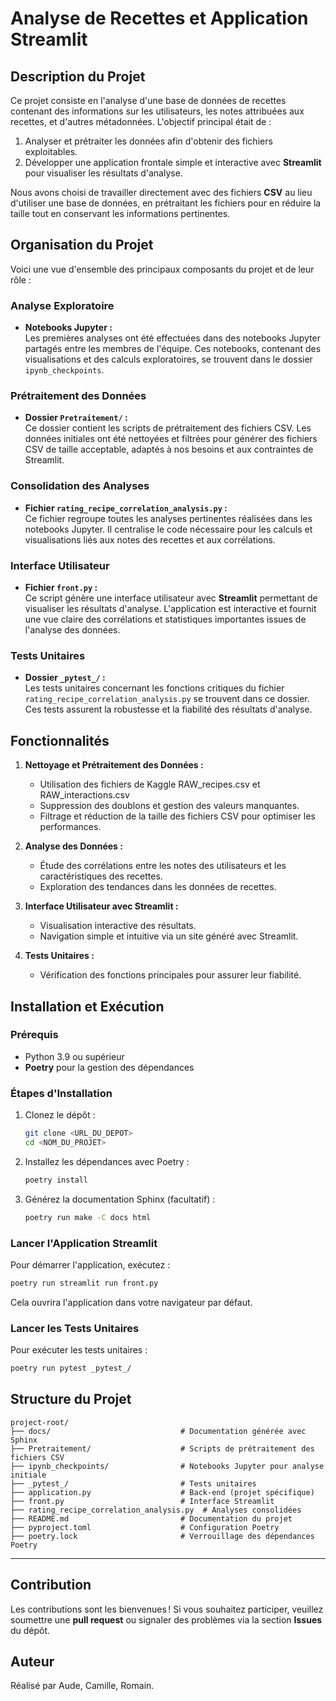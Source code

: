 # Analyse de Recettes et Application Streamlit

## Description du Projet

Ce projet consiste en l'analyse d'une base de données de recettes contenant des informations sur les utilisateurs, les notes attribuées aux recettes, et d'autres métadonnées. L'objectif principal était de :
1. Analyser et prétraiter les données afin d'obtenir des fichiers exploitables.
2. Développer une application frontale simple et interactive avec **Streamlit** pour visualiser les résultats d'analyse.

Nous avons choisi de travailler directement avec des fichiers **CSV** au lieu d'utiliser une base de données, en prétraitant les fichiers pour en réduire la taille tout en conservant les informations pertinentes.

## Organisation du Projet

Voici une vue d'ensemble des principaux composants du projet et de leur rôle :

### **Analyse Exploratoire**
- **Notebooks Jupyter :**  
  Les premières analyses ont été effectuées dans des notebooks Jupyter partagés entre les membres de l'équipe. Ces notebooks, contenant des visualisations et des calculs exploratoires, se trouvent dans le dossier `ipynb_checkpoints`.


### **Prétraitement des Données**
- **Dossier `Pretraitement/` :**  
  Ce dossier contient les scripts de prétraitement des fichiers CSV. Les données initiales ont été nettoyées et filtrées pour générer des fichiers CSV de taille acceptable, adaptés à nos besoins et aux contraintes de Streamlit.


### **Consolidation des Analyses**
- **Fichier `rating_recipe_correlation_analysis.py` :**  
  Ce fichier regroupe toutes les analyses pertinentes réalisées dans les notebooks Jupyter. Il centralise le code nécessaire pour les calculs et visualisations liés aux notes des recettes et aux corrélations.


### **Interface Utilisateur**
- **Fichier `front.py` :**  
  Ce script génère une interface utilisateur avec **Streamlit** permettant de visualiser les résultats d'analyse. L'application est interactive et fournit une vue claire des corrélations et statistiques importantes issues de l'analyse des données.


### **Tests Unitaires**
- **Dossier `_pytest_/` :**  
  Les tests unitaires concernant les fonctions critiques du fichier `rating_recipe_correlation_analysis.py` se trouvent dans ce dossier. Ces tests assurent la robustesse et la fiabilité des résultats d'analyse.


## Fonctionnalités

1. **Nettoyage et Prétraitement des Données :**
   - Utilisation des fichiers de Kaggle RAW_recipes.csv et RAW_interactions.csv
   - Suppression des doublons et gestion des valeurs manquantes.
   - Filtrage et réduction de la taille des fichiers CSV pour optimiser les performances.

3. **Analyse des Données :**
   - Étude des corrélations entre les notes des utilisateurs et les caractéristiques des recettes.
   - Exploration des tendances dans les données de recettes.

4. **Interface Utilisateur avec Streamlit :**
   - Visualisation interactive des résultats.
   - Navigation simple et intuitive via un site généré avec Streamlit.

5. **Tests Unitaires :**
   - Vérification des fonctions principales pour assurer leur fiabilité.


## Installation et Exécution

### Prérequis
- Python 3.9 ou supérieur
- **Poetry** pour la gestion des dépendances

### Étapes d'Installation

1. Clonez le dépôt :
   ```bash
   git clone <URL_DU_DEPOT>
   cd <NOM_DU_PROJET>
   ```

2. Installez les dépendances avec Poetry :
   ```bash
   poetry install
   ```

3. Générez la documentation Sphinx (facultatif) :
   ```bash
   poetry run make -C docs html
   ```


### Lancer l'Application Streamlit

Pour démarrer l'application, exécutez :
```bash
poetry run streamlit run front.py
```
Cela ouvrira l'application dans votre navigateur par défaut.


### Lancer les Tests Unitaires

Pour exécuter les tests unitaires :
```bash
poetry run pytest _pytest_/
```


## Structure du Projet

```
project-root/
├── docs/                             # Documentation générée avec Sphinx
├── Pretraitement/                    # Scripts de prétraitement des fichiers CSV
├── ipynb_checkpoints/                # Notebooks Jupyter pour analyse initiale
├── _pytest_/                         # Tests unitaires
├── application.py                    # Back-end (projet spécifique)
├── front.py                          # Interface Streamlit
├── rating_recipe_correlation_analysis.py  # Analyses consolidées
├── README.md                         # Documentation du projet
├── pyproject.toml                    # Configuration Poetry
├── poetry.lock                       # Verrouillage des dépendances Poetry
```

---

## Contribution

Les contributions sont les bienvenues ! Si vous souhaitez participer, veuillez soumettre une **pull request** ou signaler des problèmes via la section **Issues** du dépôt.


## Auteur

Réalisé par Aude, Camille, Romain.







